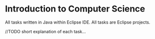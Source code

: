 # Introduction to Computer Science

All tasks written in Java within Eclipse IDE.
All tasks are Eclipse projects.

//TODO short explanation of each task...
